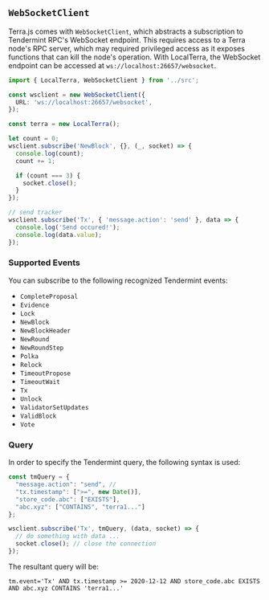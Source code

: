## `WebSocketClient`

Terra.js comes with `WebSocketClient`, which abstracts a subscription to Tendermint RPC's WebSocket endpoint. This requires access to a Terra node's RPC server, which may required privileged access as it exposes functions that can kill the node's operation. With LocalTerra, the WebSocket endpoint can be accessed at `ws://localhost:26657/websocket`.

```ts
import { LocalTerra, WebSocketClient } from '../src';

const wsclient = new WebSocketClient({
  URL: 'ws://localhost:26657/websocket',
});

const terra = new LocalTerra();

let count = 0;
wsclient.subscribe('NewBlock', {}, (_, socket) => {
  console.log(count);
  count += 1;

  if (count === 3) {
    socket.close();
  }
});

// send tracker
wsclient.subscribe('Tx', { 'message.action': 'send' }, data => {
  console.log('Send occured!');
  console.log(data.value);
});
```

### Supported Events

You can subscribe to the following recognized Tendermint events:

  - `CompleteProposal`
  - `Evidence`
  - `Lock`
  - `NewBlock`
  - `NewBlockHeader`
  - `NewRound`
  - `NewRoundStep`
  - `Polka`
  - `Relock`
  - `TimeoutPropose`
  - `TimeoutWait`
  - `Tx`
  - `Unlock`
  - `ValidatorSetUpdates`
  - `ValidBlock`
  - `Vote`

### Query

In order to specify the Tendermint query, the following syntax is used:

```ts
const tmQuery = {
  "message.action": "send", // 
  "tx.timestamp": [">=", new Date()],
  "store_code.abc": ["EXISTS"],
  "abc.xyz": ["CONTAINS", "terra1..."]
};

wsclient.subscribe('Tx', tmQuery, (data, socket) => {
  // do something with data ...
  socket.close(); // close the connection
});
```

The resultant query will be:

`tm.event='Tx' AND tx.timestamp >= 2020-12-12 AND store_code.abc EXISTS AND abc.xyz CONTAINS 'terra1...'`
